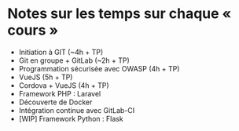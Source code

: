 # Notes sur les temps sur chaque « cours »

- Initiation à GIT (~4h + TP)
- Git en groupe + GitLab (~2h + TP)
- Programmation sécurisée avec OWASP (4h + TP)
- VueJS (5h + TP)
- Cordova + VueJS (4h + TP)
- Framework PHP : Laravel
- Découverte de Docker
- Intégration continue avec GitLab-CI
- [WIP] Framework Python : Flask
